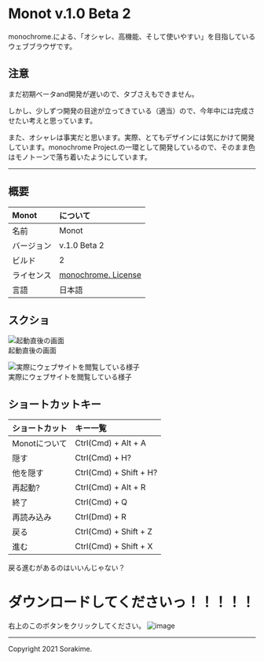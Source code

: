 # Monot v.1.0 Beta 2
monochrome.による、「オシャレ、高機能、そして使いやすい」を目指しているウェブブラウザです。

## 注意
まだ初期ベータand開発が遅いので、タブさえもできません。

しかし、少しずつ開発の目途が立ってきている（適当）ので、今年中には完成させたい考えと思っています。

また、オシャレは事実だと思います。実際、とてもデザインには気にかけて開発しています。monochrome Project.の一環として開発しているので、そのまま色はモノトーンで落ち着いたようにしています。

---

## 概要
|Monot|について|
|:--|:--|
|名前|Monot|
|バージョン|v.1.0 Beta 2|
|ビルド|2|
|ライセンス|[monochrome. License](https://sorakime.github.io/source/license.txt)|
|言語|日本語|

## スクショ
![起動直後の画面](https://user-images.githubusercontent.com/69241694/132985469-64b7f8a2-a46e-4c82-b08c-9fd6dcd97e47.png)<br>
起動直後の画面

![実際にウェブサイトを閲覧している様子](https://user-images.githubusercontent.com/69241694/132985645-4ea891ed-1c03-450e-ad01-f23263409697.png)<br>
実際にウェブサイトを閲覧している様子



## ショートカットキー
|ショートカット|キー一覧|
|:--|:--|
|Monotについて|Ctrl(Cmd) + Alt + A|
|隠す|Ctrl(Cmd) + H?|
|他を隠す|Ctrl(Cmd) + Shift + H?|
|再起動?|Ctrl(Cmd) + Alt + R|
|終了|Ctrl(Cmd) + Q|
|再読み込み|Ctrl(Dmd) + R|
|戻る|Ctrl(Cmd) + Shift + Z|
|進む|Ctrl(Cmd) + Shift + X|

戻る進むがあるのはいいんじゃない？

# ダウンロードしてくださいっ！！！！！
右上のこのボタンをクリックしてください。
![image](https://user-images.githubusercontent.com/69241694/132985506-fa49c272-6032-4349-bad9-e97a068aa8fe.png)


---
Copyright 2021 Sorakime.
